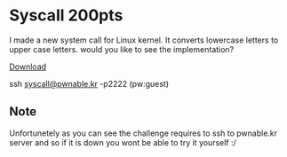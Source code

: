 # Syscall 200pts
I made a new system call for Linux kernel.
It converts lowercase letters to upper case letters.
would you like to see the implementation?

[Download](files/syscall.c)

ssh syscall@pwnable.kr -p2222 (pw:guest)


## Note
Unfortunetely as you can see the challenge requires to ssh to pwnable.kr server and so if it is down you wont be able to try it yourself :/